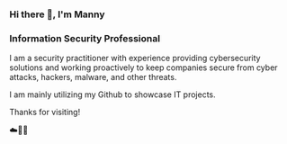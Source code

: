 ### Hi there 👋, I'm Manny
### Information Security Professional
I am a security practitioner with experience providing cybersecurity solutions and working proactively to keep companies secure from cyber attacks, hackers, malware, and other threats.

I am mainly utilizing my Github to showcase IT projects.

Thanks for visiting!

☁️🤙💪

<!--
**mamendi/mamendi** is a ✨ _special_ ✨ repository because its `README.md` (this file) appears on your GitHub profile.

Here are some ideas to get you started:

- 🔭 I’m currently working on ...
- 🌱 I’m currently learning ...
- 👯 I’m looking to collaborate on ...
- 🤔 I’m looking for help with ...
- 💬 Ask me about ...
- 📫 How to reach me: ...
- 😄 Pronouns: ...
- ⚡ Fun fact: ...
-->
